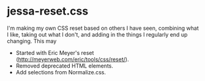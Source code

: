 # jessa-reset.css

I'm making my own CSS reset based on others I have seen, combining what I like, taking out what I don't, and adding in the things I regularly end up changing. This may

+ Started with Eric Meyer's reset (http://meyerweb.com/eric/tools/css/reset/).  
+ Removed deprecated HTML elements.
+ Add selections from Normalize.css.
